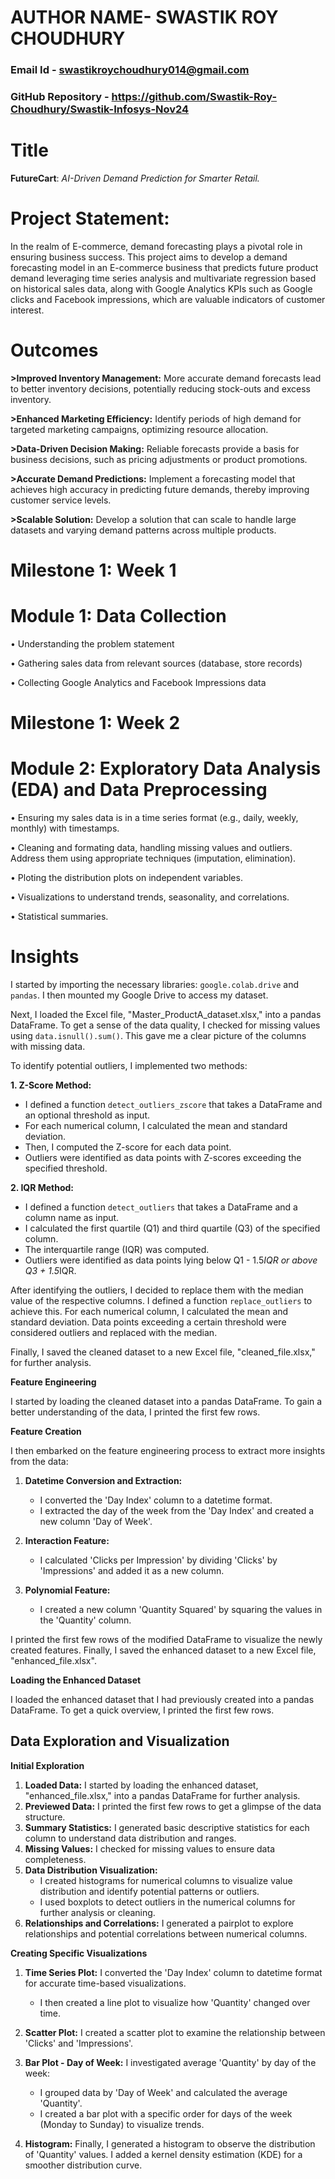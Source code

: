 # **AUTHOR NAME**- SWASTIK ROY CHOUDHURY

### **Email Id** - swastikroychoudhury014@gmail.com

### **GitHub Repository** - https://github.com/Swastik-Roy-Choudhury/Swastik-Infosys-Nov24


# **Title**
**FutureCart**: *AI-Driven Demand Prediction for Smarter Retail.*

# **Project Statement:**
In the realm of E-commerce, demand forecasting plays a pivotal role in ensuring business success. This project aims to develop a demand forecasting model in an E-commerce business that predicts future product demand leveraging time series analysis and multivariate regression based on historical sales data, along with Google Analytics KPIs such as Google clicks and Facebook impressions, which are valuable indicators of customer interest.

# **Outcomes**

**>Improved Inventory Management:** More accurate demand forecasts lead to better inventory decisions, potentially reducing stock-outs and excess inventory.

**>Enhanced Marketing Efficiency:** Identify periods of high demand for targeted marketing campaigns, optimizing resource allocation.

**>Data-Driven Decision Making:** Reliable forecasts provide a basis for business decisions, such as pricing adjustments or product promotions.

**>Accurate Demand Predictions:** Implement a forecasting model that achieves high accuracy in predicting future demands, thereby improving customer service levels.

**>Scalable Solution:** Develop a solution that can scale to handle large datasets and varying demand patterns across multiple products.

# **Milestone 1: Week 1**
# Module 1: Data Collection
• Understanding the problem statement 

• Gathering sales data from relevant sources (database, store records) 

• Collecting Google Analytics and Facebook Impressions data


# **Milestone 1: Week 2**
# Module 2: Exploratory Data Analysis (EDA) and Data Preprocessing

• Ensuring my sales data is in a time series format (e.g., daily, weekly, monthly) with timestamps.

• Cleaning and formating data, handling missing values and outliers. Address them using appropriate techniques (imputation, elimination).

• Ploting the distribution plots on independent variables.

• Visualizations to understand trends, seasonality, and correlations.

• Statistical summaries.

# **Insights**

I started by importing the necessary libraries: `google.colab.drive` and `pandas`. I then mounted my Google Drive to access my dataset.

Next, I loaded the Excel file, "Master_ProductA_dataset.xlsx," into a pandas DataFrame. To get a sense of the data quality, I checked for missing values using `data.isnull().sum()`. This gave me a clear picture of the columns with missing data.

To identify potential outliers, I implemented two methods:

**1. Z-Score Method:**
   - I defined a function `detect_outliers_zscore` that takes a DataFrame and an optional threshold as input.
   - For each numerical column, I calculated the mean and standard deviation.
   - Then, I computed the Z-score for each data point.
   - Outliers were identified as data points with Z-scores exceeding the specified threshold.

**2. IQR Method:**
   - I defined a function `detect_outliers` that takes a DataFrame and a column name as input.
   - I calculated the first quartile (Q1) and third quartile (Q3) of the specified column.
   - The interquartile range (IQR) was computed.
   - Outliers were identified as data points lying below Q1 - 1.5*IQR or above Q3 + 1.5*IQR.

After identifying the outliers, I decided to replace them with the median value of the respective columns. I defined a function `replace_outliers` to achieve this. For each numerical column, I calculated the mean and standard deviation. Data points exceeding a certain threshold were considered outliers and replaced with the median.

Finally, I saved the cleaned dataset to a new Excel file, "cleaned_file.xlsx," for further analysis.


**Feature Engineering**

I started by loading the cleaned dataset into a pandas DataFrame. To gain a better understanding of the data, I printed the first few rows.

**Feature Creation**

I then embarked on the feature engineering process to extract more insights from the data:

1. **Datetime Conversion and Extraction:**
   - I converted the 'Day Index' column to a datetime format.
   - I extracted the day of the week from the 'Day Index' and created a new column 'Day of Week'.

2. **Interaction Feature:**
   - I calculated 'Clicks per Impression' by dividing 'Clicks' by 'Impressions' and added it as a new column.

3. **Polynomial Feature:**
   - I created a new column 'Quantity Squared' by squaring the values in the 'Quantity' column.

I printed the first few rows of the modified DataFrame to visualize the newly created features. Finally, I saved the enhanced dataset to a new Excel file, "enhanced_file.xlsx".

**Loading the Enhanced Dataset**

I loaded the enhanced dataset that I had previously created into a pandas DataFrame. To get a quick overview, I printed the first few rows.

## Data Exploration and Visualization

**Initial Exploration**

1. **Loaded Data:** I started by loading the enhanced dataset, "enhanced_file.xlsx," into a pandas DataFrame for further analysis.
2. **Previewed Data:** I printed the first few rows to get a glimpse of the data structure.
3. **Summary Statistics:** I generated basic descriptive statistics for each column to understand data distribution and ranges.
4. **Missing Values:** I checked for missing values to ensure data completeness.
5. **Data Distribution Visualization:**
   - I created histograms for numerical columns to visualize value distribution and identify potential patterns or outliers.
   - I used boxplots to detect outliers in the numerical columns for further analysis or cleaning.
6. **Relationships and Correlations:** I generated a pairplot to explore relationships and potential correlations between numerical columns.

**Creating Specific Visualizations**

1. **Time Series Plot:** I converted the 'Day Index' column to datetime format for accurate time-based visualizations.
   - I then created a line plot to visualize how 'Quantity' changed over time.

2. **Scatter Plot:** I created a scatter plot to examine the relationship between 'Clicks' and 'Impressions'.

3. **Bar Plot - Day of Week:** I investigated average 'Quantity' by day of the week:
   - I grouped data by 'Day of Week' and calculated the average 'Quantity'.
   - I created a bar plot with a specific order for days of the week (Monday to Sunday) to  visualize trends.

4. **Histogram:** Finally, I generated a histogram to observe the distribution of 'Quantity' values. I added a kernel density estimation (KDE) for a smoother distribution curve.

   

